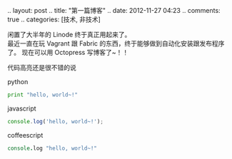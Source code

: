 .. layout: post
.. title: "第一篇博客"
.. date: 2012-11-27 04:23
.. comments: true
.. categories: [技术, 非技术]


闲置了大半年的 Linode 终于真正用起来了。  
最近一直在玩 Vagrant 跟 Fabric 的东西，终于能够做到自动化安装跟发布程序了。
现在可以用 Octopress 写博客了~！！ 

 代码高亮还是很不错的说

python
```python
print "hello, world~!"
```
javascript
```javascript
console.log('hello, world~!');
```
coffeescript
```coffeescript
console.log "hello, world~!"
```